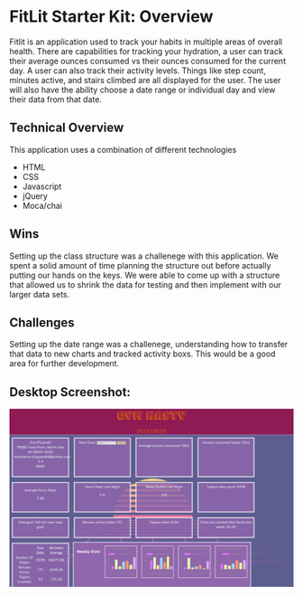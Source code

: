 # FitLit Starter Kit: Overview

Fitlit is an application used to track your habits in multiple areas of overall health. There are capabilities for tracking your hydration, a user can track their average ounces consumed vs their ounces consumed for the current day. A user can also track their activity levels. Things like step count, minutes active, and stairs climbed are all displayed for the user. The user will also have the ability choose a date range or individual day and view their data from that date. 

## Technical Overview

This application uses a combination of different technologies
  - HTML
  - CSS
  - Javascript
  - jQuery
  - Moca/chai 

## Wins

Setting up the class structure was a challenege with this application. We spent a solid amount of time planning the structure out before actually putting our hands on the keys. We were able to come up with a structure that allowed us to shrink the data for testing and then implement with our larger data sets. 

## Challenges

Setting up the date range was a challenege, understanding how to transfer that data to new charts and tracked activity boxs. This would be a good area for further development.  

## Desktop Screenshot:

![Desktop_Comp](src/images/NEW_screenshot.png)
